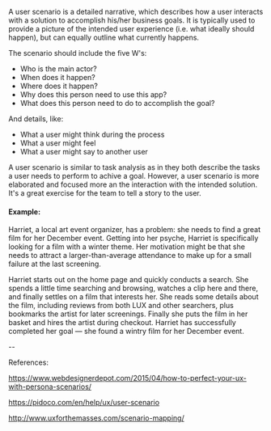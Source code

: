 A user scenario is a detailed narrative, which describes how a user interacts with a solution to accomplish his/her business goals. It is typically used to provide a picture of the intended user experience (i.e. what ideally should happen), but can equally outline what currently happens. 

The scenario should include the five W's: 
* Who is the main actor?
* When does it happen?
* Where does it happen?
* Why does this person need to use this app?
* What does this person need to do to accomplish the goal?

And details, like:
* What a user might think during the process
* What a user might feel
* What a user might say to another user

A user scenario is similar to task analysis as in they both describe the tasks a user needs to perform to achive a goal. However, a user scenario is more elaborated and focused more an the interaction with the intended solution. It's a great exercise for the team to tell a story to the user. 



#### Example:

Harriet, a local art event organizer, has a problem: she needs to find a great film for her December event. Getting into her psyche, Harriet is specifically looking for a film with a winter theme. Her motivation might be that she needs to attract a larger-than-average attendance to make up for a small failure at the last screening.

Harriet starts out on the home page and quickly conducts a search. She spends a little time searching and browsing, watches a clip here and there, and finally settles on a film that interests her. She reads some details about the film, including reviews from both LUX and other searchers, plus bookmarks the artist for later screenings. Finally she puts the film in her basket and hires the artist during checkout. Harriet has successfully completed her goal — she found a wintry film for her December event.


-- 

References:

https://www.webdesignerdepot.com/2015/04/how-to-perfect-your-ux-with-persona-scenarios/

https://pidoco.com/en/help/ux/user-scenario

http://www.uxforthemasses.com/scenario-mapping/
